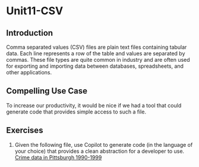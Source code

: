 #  Unit11-CSV

## Introduction

Comma separated values (CSV) files are plain text files containing tabular data.
Each line represents a row of the table and values are separated by commas.
These file types are quite common in industry and are often used for exporting and importing data between databases, spreadsheets, and other applications.

## Compelling Use Case
To increase our productivity, it would be nice if we had a tool that could generate code that provides simple access to such a file.

## Exercises
1. Given the following file, use Copilot to generate code (in the language of your choice) that provides a clean abstraction for a developer to use. [Crime data in Pittsburgh 1990-1999](https://www.andrew.cmu.edu/user/mm6/95-771/CrimeData/CrimeLatLonXY1990.csv)
